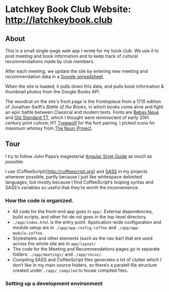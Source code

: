# Latchkey Book Club Website: http://latchkeybook.club

## About
This is a small single-page web app I wrote for my book club. We use it to post meeting and book information and to keep track of cultural recommendations made by club members.

After each meeting, we update the site by entering new meeting and recommendation data in a [Google spreadsheet](https://docs.google.com/spreadsheets/d/1JBruoPcv0lNNLqP8MtLgtLPYubHREutb1xZTmR0WMdE/edit#gid=0).

When the site is loaded, it pulls down this data, and pulls book information & thumbnail photos from the Google Books API.

The woodcut on the site's front page is the frontispiece from a 1710 edition of Jonathan Swift’s _Battle of the Books_, in which books come alive and fight an epic battle between Classical and modern texts. Fonts are [Bebas Neue](https://www.fontsquirrel.com/fonts/bebas-neue) and [Old Standard TT](https://www.fontsquirrel.com/fonts/old-standard-tt), which I thought were reminiscient of early 20th century print culture; HT [Typewolf](https://www.typewolf.com/) for the font pairing. I picked icons for maximum whimsy from [The Noun Project](https://thenounproject.com/).

## Tour

I try to follow John Papa’s magesterial [Angular Style Guide](https://github.com/johnpapa/angular-styleguide/blob/master/a1/README.md) as much as possible.

I use (CoffeeScript)[http://coffeescript.org] and [SASS](http://sass-lang.com) in my projects wherever possible, partly because I just like whitespace delimited languages, but mostly because I find CoffeeScript’s looping syntax and SASS’s variables so useful that they’re worth the inconvenience.

### How the code is organized.
* All code for the front-end app goes in `app/`. External dependencies, build scripts, and other fol-de-rol goes in the top-level directory.
* `./app/index.html` is the entry point. Application-wide configuration and module setup are in `./app/app-config.coffee` and `./app/app-module.coffee`.
* Stylesheets and other elements (such as the nav bar) that are used across the whole site are in `app/layout/`
* The code for the Meeting and Recommendations pages go in separate folders: `./app/meetings/` and `./app/recos/`.
* Compiling SASS and CoffeeScript files generates a lot of clutter which I don’t like in my main source folders, so there’s a paralell file structure created under `./app/_compiled` to house compiled files.

### Setting up a development environment

